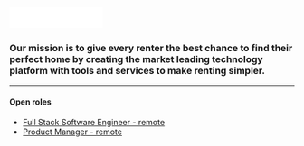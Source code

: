 <img src="logo.svg" height="36px"/>

<h3>Our mission is to give every renter the best
chance to find their perfect home by creating the
market leading technology platform with tools and
services to make renting simpler.</h3>

<hr>

#### Open roles
- [Full Stack Software Engineer - remote](https://www.unihomes.co.uk/careers/job_20240424153212_2MRRJJAKGYHR5JNW)
- [Product Manager - remote](https://www.unihomes.co.uk/careers/job_20240621121730_DSNO7XZ0WU5SBEIX)
